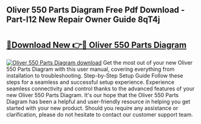 ## Oliver 550 Parts Diagram Free Pdf Download - Part-I12 New Repair Owner Guide 8qT4j

# <h2><a href="http://dfk7vt.blite.top/?on=Oliver+550+Parts+Diagram">🔗Download New 👉🔴 Oliver 550 Parts Diagram</a></h2>

[![Oliver 550 Parts Diagram download](https://i.imgur.com/lujVjoI.png)](http://dfk7vt.blite.top/?on=Oliver+550+Parts+Diagram)
Get the most out of your new Oliver 550 Parts Diagram with this user manual, covering everything from installation to troubleshooting. Step-by-Step Setup Guide Follow these steps for a seamless and successful setup experience. Experience seamless connectivity and control thanks to the advanced features of your new Oliver 550 Parts Diagram. It's our hope that the Oliver 550 Parts Diagram has been a helpful and user-friendly resource in helping you get started with your new product. Should you require any assistance or clarification, please do not hesitate to contact our customer support team.
